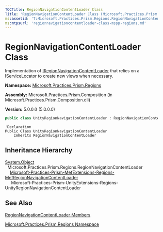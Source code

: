 ```yaml
---
TOCTitle: RegionNavigationContentLoader Class
Title: 'RegionNavigationContentLoader Class (Microsoft.Practices.Prism.Regions)'
ms:assetid: 'T:Microsoft.Practices.Prism.Regions.RegionNavigationContentLoader'
ms:mtpsurl: 'regionnavigationcontentloader-class-mspp-regions.md'
---
```



# RegionNavigationContentLoader Class

Implementation of [IRegionNavigationContentLoader](/patterns-practices/reference/iregionnavigationcontentloader-interface-mspp-regions) that relies on a IServiceLocator to create new views when necessary.

**Namespace:** [Microsoft.Practices.Prism.Regions](/patterns-practices/reference/mspp-regions-namespace)

**Assembly:** Microsoft.Practices.Prism.Composition (in Microsoft.Practices.Prism.Composition.dll)

**Version:** 5.0.0.0 (5.0.0.0)

```C#
public class UnityRegionNavigationContentLoader : RegionNavigationContentLoader
```
```VB
'Declaration
Public Class UnityRegionNavigationContentLoader
	Inherits RegionNavigationContentLoader
```

## Inheritance Hierarchy

[System.Object](http://msdn.microsoft.com/en-us/library/e5kfa45b)  
  Microsoft.Practices.Prism.Regions.RegionNavigationContentLoader  
    [Microsoft-Practices-Prism-MefExtensions-Regions-MefRegionNavigationContentLoader](/patterns-practices/reference/mefregionnavigationcontentloader-class-mspp-mefextensions-regions)  
     Microsoft-Practices-Prism-UnityExtensions-Regions-UnityRegionNavigationContentLoader

## See Also

[RegionNavigationContentLoader Members](/patterns-practices/reference/regionnavigationcontentloader-members-mspp-regions)

[Microsoft.Practices.Prism.Regions Namespace](/patterns-practices/reference/mspp-regions-namespace)
